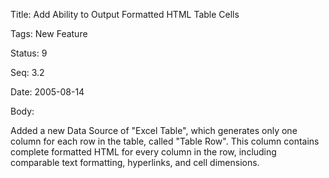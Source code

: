 Title:  Add Ability to Output Formatted HTML Table Cells

Tags:   New Feature

Status: 9

Seq:    3.2

Date:   2005-08-14

Body:

Added a new Data Source of &quot;Excel Table&quot;, which generates only one column for each row in the table, called &quot;Table Row&quot;. This column contains complete formatted HTML for every column in the row, including comparable text formatting, hyperlinks, and cell dimensions.
